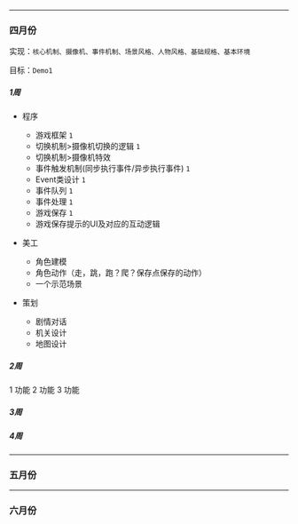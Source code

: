- - -
### 四月份

实现：``核心机制、摄像机、事件机制、场景风格、人物风格、基础规格、基本环境``

目标：``Demo1``

##### 1周

* 程序
  - 游戏框架  ``1``
  - 切换机制>摄像机切换的逻辑 ``1``
  - 切换机制>摄像机特效
  - 事件触发机制(同步执行事件/异步执行事件) ``1`` 
  - Event类设计 ``1``
  - 事件队列  ``1``
  - 事件处理  ``1``
  - 游戏保存  ``1``
  - 游戏保存提示的UI及对应的互动逻辑

* 美工
  - 角色建模
  - 角色动作（走，跳，跑？爬？保存点保存的动作）
  - 一个示范场景

* 策划
  - 剧情对话
  - 机关设计
  - 地图设计

##### 2周

1 功能
2 功能
3 功能

##### 3周

##### 4周

- - -
### 五月份
- - -
### 六月份
